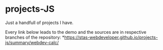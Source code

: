 # projects-JS
  Just a handfull of projects I have.

Every link below leads to the demo and the sources are in respective branches of the repository:
  *https://stas-webdeveloper.github.io/projects-js/summary/webdev-calc/
